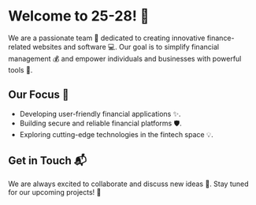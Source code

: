 # Welcome to 25-28! 👋

We are a passionate team 🚀 dedicated to creating innovative finance-related websites and software 💻. Our goal is to simplify financial management 💰 and empower individuals and businesses with powerful tools 💪.

## Our Focus 🎯

-   Developing user-friendly financial applications ✨.
-   Building secure and reliable financial platforms 🛡️.
-   Exploring cutting-edge technologies in the fintech space 💡.

## Get in Touch 📬

We are always excited to collaborate and discuss new ideas 🤝. Stay tuned for our upcoming projects! 🤩
